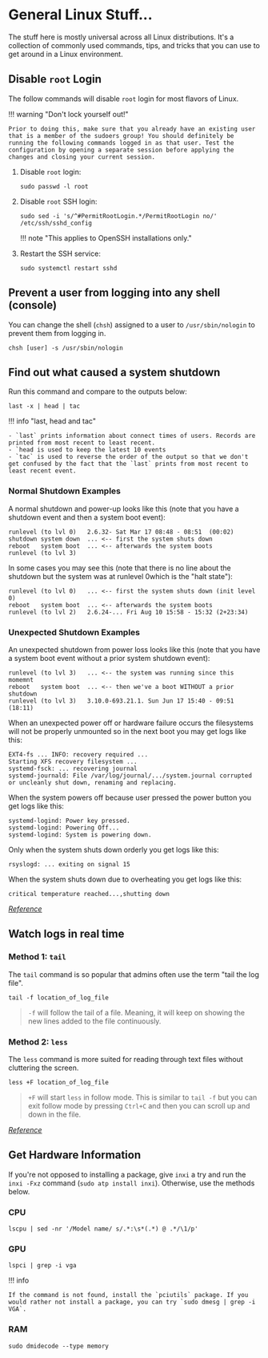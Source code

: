 # General Linux Stuff...

The stuff here is mostly universal across all Linux distributions. It's a collection of commonly used commands, tips, and tricks that you can use to get around in a Linux environment.

## Disable `root` Login

The follow commands will disable `root` login for most flavors of Linux.

!!! warning "Don't lock yourself out!"

	Prior to doing this, make sure that you already have an existing user that is a member of the sudoers group! You should definitely be running the following commands logged in as that user. Test the configuration by opening a separate session before applying the changes and closing your current session.
	
1. Disable `root` login:<br />
	```shell
	sudo passwd -l root 
	```
2. Disable `root` SSH login:<br />
	```shell
	sudo sed -i 's/^#PermitRootLogin.*/PermitRootLogin no/' /etc/ssh/sshd_config
	```

    !!! note "This applies to OpenSSH installations only."

3. Restart the SSH service:<br />
	```shell
	sudo systemctl restart sshd
	```

## Prevent a user from logging into any shell (console)

You can change the shell (`chsh`) assigned to a user to `/usr/sbin/nologin` to prevent them from logging in.

`chsh [user] -s /usr/sbin/nologin`

## Find out what caused a system shutdown

Run this command and compare to the outputs below:

`last -x | head | tac`

!!! info "last, head and tac"

    - `last` prints information about connect times of users. Records are printed from most recent to least recent.
    - `head is used to keep the latest 10 events
    - `tac` is used to reverse the order of the output so that we don't get confused by the fact that the `last` prints from most recent to least recent event.

### Normal Shutdown Examples

A normal shutdown and power-up looks like this (note that you have a shutdown event and then a system boot event):

```shell
runlevel (to lvl 0)   2.6.32- Sat Mar 17 08:48 - 08:51  (00:02) 
shutdown system down  ... <-- first the system shuts down   
reboot   system boot  ... <-- afterwards the system boots
runlevel (to lvl 3)
```

In some cases you may see this (note that there is no line about the shutdown but the system was at runlevel 0which is the "halt state"):

```shell
runlevel (to lvl 0)   ... <-- first the system shuts down (init level 0)
reboot   system boot  ... <-- afterwards the system boots
runlevel (to lvl 2)   2.6.24-... Fri Aug 10 15:58 - 15:32 (2+23:34)
```

### Unexpected Shutdown Examples

An unexpected shutdown from power loss looks like this (note that you have a system boot event without a prior system shutdown event):

```shell
runlevel (to lvl 3)   ... <-- the system was running since this momemnt
reboot   system boot  ... <-- then we've a boot WITHOUT a prior shutdown
runlevel (to lvl 3)   3.10.0-693.21.1. Sun Jun 17 15:40 - 09:51  (18:11)
```

When an unexpected power off or hardware failure occurs the filesystems will not be properly unmounted so in the next boot you may get logs like this:

```shell
EXT4-fs ... INFO: recovery required ... 
Starting XFS recovery filesystem ...
systemd-fsck: ... recovering journal
systemd-journald: File /var/log/journal/.../system.journal corrupted or uncleanly shut down, renaming and replacing.
```

When the system powers off because user pressed the power button you get logs like this:

```shell
systemd-logind: Power key pressed.
systemd-logind: Powering Off...
systemd-logind: System is powering down.
```

Only when the system shuts down orderly you get logs like this:

```shell
rsyslogd: ... exiting on signal 15
```

When the system shuts down due to overheating you get logs like this:

```shell
critical temperature reached...,shutting down
```

[*Reference*](https://unix.stackexchange.com/questions/9819/how-to-find-out-from-the-logs-what-caused-system-shutdown)

## Watch logs in real time

### Method 1: `tail`

The `tail` command is so popular that admins often use the term "tail the log file".

```shell
tail -f location_of_log_file
```

> `-f` will follow the tail of a file. Meaning, it will keep on showing the new lines added to the file continuously.

### Method 2: `less`

The `less` command is more suited for reading through text files without cluttering the screen.

```shell
less +F location_of_log_file
```

> `+F` will start `less` in follow mode. This is similar to `tail -f` but you can exit follow mode by pressing `Ctrl+C` and then you can scroll up and down in the file.

[*Reference*](https://linuxhandbook.com/watch-logs-real-time)

## Get Hardware Information

If you're not opposed to installing a package, give `inxi` a try and run the `inxi -Fxz` command (`sudo atp install inxi`). Otherwise, use the methods below.

### CPU 

`lscpu | sed -nr '/Model name/ s/.*:\s*(.*) @ .*/\1/p'`

### GPU

`lspci | grep -i vga`

!!! info

    If the command is not found, install the `pciutils` package. If you would rather not install a package, you can try `sudo dmesg | grep -i VGA`.

### RAM 

`sudo dmidecode --type memory`